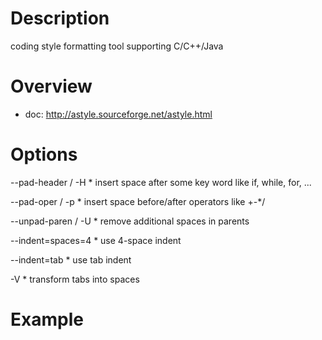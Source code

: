 # Description
coding style formatting tool supporting C/C++/Java

# Overview
* doc: http://astyle.sourceforge.net/astyle.html

# Options
--pad-header / -H
    * insert space after some key word like if, while, for, ...

--pad-oper / -p
    * insert space before/after operators like +-*/

--unpad-paren / -U
    * remove additional spaces in parents

--indent=spaces=4
    * use 4-space indent

--indent=tab
    * use tab indent

-V
    * transform tabs into spaces

# Example
